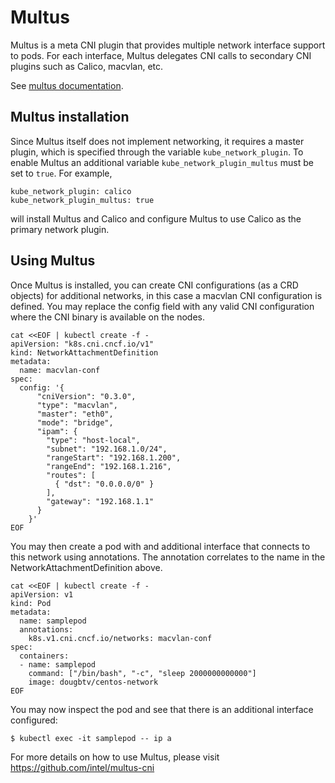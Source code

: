 Multus
===========

Multus is a meta CNI plugin that provides multiple network interface support to
pods. For each interface, Multus delegates CNI calls to secondary CNI plugins
such as Calico, macvlan, etc.

See [multus documentation](https://github.com/intel/multus-cni).

## Multus installation

Since Multus itself does not implement networking, it requires a master plugin, which is specified through the variable `kube_network_plugin`. To enable Multus an additional variable `kube_network_plugin_multus` must be set to `true`. For example,
```
kube_network_plugin: calico
kube_network_plugin_multus: true
```
will install Multus and Calico and configure Multus to use Calico as the primary network plugin.

## Using Multus

Once Multus is installed, you can create CNI configurations (as a CRD objects) for additional networks, in this case a macvlan CNI configuration is defined. You may replace the config field with any valid CNI configuration where the CNI binary is available on the nodes.

```
cat <<EOF | kubectl create -f -
apiVersion: "k8s.cni.cncf.io/v1"
kind: NetworkAttachmentDefinition
metadata:
  name: macvlan-conf
spec:
  config: '{
      "cniVersion": "0.3.0",
      "type": "macvlan",
      "master": "eth0",
      "mode": "bridge",
      "ipam": {
        "type": "host-local",
        "subnet": "192.168.1.0/24",
        "rangeStart": "192.168.1.200",
        "rangeEnd": "192.168.1.216",
        "routes": [
          { "dst": "0.0.0.0/0" }
        ],
        "gateway": "192.168.1.1"
      }
    }'
EOF
```

You may then create a pod with and additional interface that connects to this network using annotations. The annotation correlates to the name in the NetworkAttachmentDefinition above.

```
cat <<EOF | kubectl create -f -
apiVersion: v1
kind: Pod
metadata:
  name: samplepod
  annotations:
    k8s.v1.cni.cncf.io/networks: macvlan-conf
spec:
  containers:
  - name: samplepod
    command: ["/bin/bash", "-c", "sleep 2000000000000"]
    image: dougbtv/centos-network
EOF
```

You may now inspect the pod and see that there is an additional interface configured:

```
$ kubectl exec -it samplepod -- ip a
```

For more details on how to use Multus, please visit https://github.com/intel/multus-cni

